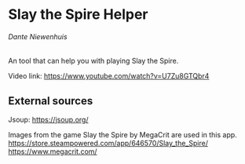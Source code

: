 # Slay the Spire Helper
###### Dante Niewenhuis
An tool that can help you with playing Slay the Spire.

Video link: https://www.youtube.com/watch?v=U7Zu8GTQbr4

## External sources
Jsoup: https://jsoup.org/

Images from the game Slay the Spire by MegaCrit are used in this app.<br>
https://store.steampowered.com/app/646570/Slay_the_Spire/ <br>
https://www.megacrit.com/
